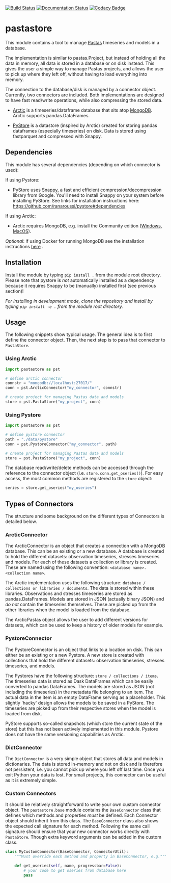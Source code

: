 [![Build Status](https://travis-ci.org/pastas/pastastore.svg?branch=master)](https://travis-ci.org/pastas/pastastore)
[![Documentation Status](https://readthedocs.org/projects/pastastore/badge/?version=latest)](https://pastastore.readthedocs.io/en/latest/?badge=latest)
[![Codacy Badge](https://api.codacy.com/project/badge/Grade/81b1e0294f5247cfa4eca657a8eebc61)](https://www.codacy.com/gh/pastas/pastastore?utm_source=github.com&amp;utm_medium=referral&amp;utm_content=pastas/pastastore&amp;utm_campaign=Badge_Grade)

# pastastore

This module contains a tool to manage
[Pastas](https://pastas.readthedocs.io/en/latest/) timeseries and models in a
database.

The implementation is similar to pastas.Project, but instead of holding all the
data in memory, all data is stored in a database or on disk instead. This gives
the user a simple way to manage Pastas projects, and allows the user to pick up
where they left off, without having to load everything into memory.

The connection to the database/disk is managed by a connector object.
Currently, two connectors are included. Both implementations are designed to
have fast read/write operations, while also compressing the stored data.

  - [Arctic](<https://arctic.readthedocs.io/en/latest/>) is a timeseries/dataframe
    database that sits atop [MongoDB](<https://www.mongodb.com>). Arctic supports
    pandas.DataFrames.

  - [PyStore](<https://github.com/ranaroussi/pystore>) is a datastore (inspired
    by Arctic) created for storing pandas dataframes (especially timeseries) on
    disk. Data is stored using fastparquet and compressed with Snappy.

## Dependencies
This module has several dependencies (depending on which connector is used):

If using Pystore:
  - PyStore uses [Snappy](<http://google.github.io/snappy/>), a fast and
    efficient compression/decompression library from Google. You'll need to
    install Snappy on your system before installing PyStore. See links for
    installation instructions here:
    <https://github.com/ranaroussi/pystore#dependencies>

If using Arctic:
  - Arctic requires MongoDB, e.g. install the Community edition
    ([Windows](<https://fastdl.mongodb.org/win32/mongodb-win32-x86_64-2012plus-4.2.1-signed.msi>),
    [MacOS](<https://fastdl.mongodb.org/osx/mongodb-macos-x86_64-4.2.1.tgz>)).

*Optional*: if using Docker for running MongoDB see the installation
instructions [here](<https://github.com/pastas/pastastore/tree/master/dockerfiles#running-mongodb-from-docker>) .

## Installation
Install the module by typing `pip install .` from the module root directory.
Please note that pystore is *not* automatically installed as a dependency
because it requires Snappy to be (manually) installed first (see previous
section)!

*For installing in development mode, clone the repository and install by
typing `pip install -e .` from the module root directory.*

## Usage
The following snippets show typical usage. The general idea is to first define
the connector object. Then, the next step is to pass that connector to
`PastaStore`.

### Using Arctic

```python
import pastastore as pst

# define arctic connector
connstr = "mongodb://localhost:27017/"
conn = pst.ArcticConnector("my_connector", connstr)

# create project for managing Pastas data and models
store = pst.PastaStore("my_project", conn)
```
### Using Pystore

```python
import pastastore as pst

# define pystore connector
path = "./data/pystore"
conn = pst.PystoreConnector("my_connector", path)

# create project for managing Pastas data and models
store = pst.PastaStore("my_project", conn)
```

The database read/write/delete methods can be accessed through the reference
to the connector object (i.e. `store.conn.get_oseries()`). For easy access, the
most common methods are registered to the `store` object:
```python
series = store.get_oseries("my_oseries")
```

## Types of Connectors

The structure and some background on the different types of Connectors is
detailed below.

### ArcticConnector
The ArcticConnector is an object that creates a connection with a MongoDB
database. This can be an existing or a new database. A database is created
to hold the different datasets: observation timeseries, stresses timeseries
and models. For each of these datasets a collection or library is created.
These are named using the following convention:
`<database name>.<collection name>`.

The Arctic implementation uses the following structure:
`database / collections or libraries / documents`. The data is stored within
these libraries. Observations and stresses timeseries are stored as
pandas.DataFrames. Models are stored in JSON (actually binary JSON) and
*do not* contain the timeseries themselves. These are picked up from the
other libraries when the model is loaded from the database.

The ArcticPastas object allows the user to add different versions for datasets,
which can be used to keep a history of older models for example.

### PystoreConnector
The PystoreConnector is an object that links to a location on disk. This can
either be an existing or a new Pystore. A new store is created with collections
that hold the different datasets: observation timeseries, stresses timeseries,
and models.

The Pystores have the following structure: `store / collections / items`. The
timeseries data is stored as Dask DataFrames which can be easily converted to
pandas DataFrames. The models are stored as JSON (not including the timeseries)
in the metadata file belonging to an item. The actual data in the item is an
empty DataFrame serving as a placeholder. This slightly 'hacky' design allows
the models to be saved in a PyStore. The timeseries are picked up from their
respective stores when the model is loaded from disk.

PyStore supports so-called snapshots (which store the current state of the
store) but this has not been actively implemented in this module. Pystore does
not have the same versioning capabilities as Arctic.

### DictConnector
The `DictConnector` is a very simple object that stores all
data and models in dictionaries. The data is stored in-memory and not on disk
and is therefore not persistent, i.e. you cannot pick up where you left off
last time. Once you exit Python your data is lost. For small projects, this
connector can be useful as it is extremely simple.

### Custom Connectors
It should be relatively straightforward to write your own custom connector
object. The `pastastore.base` module contains the `BaseConnector` class
that defines which methods and properties *must* be defined. Each Connector
object should inherit from this class. The `BaseConnector` class also shows
the expected call signature for each method. Following the same call signature
should ensure that your new connector works directly with `PastaStore`.
Though extra keyword arguments can be added in the custom class.

```python
class MyCustomConnector(BaseConnector, ConnectorUtil):
    """Must override each method and property in BaseConnector, e.g."""

    def get_oseries(self, name, progressbar=False):
        # your code to get oseries from database here
        pass
```
